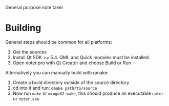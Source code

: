 General purpose note taker

# Building

General steps should be common for all platforms:

1. Get the sources
2. Install Qt SDK >= 5.4. QML and Quick modules must be installed.
3. Open noter.pro with Qt Creator and choose Build or Run

Alternatively you can manually build with qmake:

1. Create a build directory outside of the source directory
2. cd into it and run: `qmake path/to/source`
3. Now run `make` or `mingw32-make`, this should produce an executable `noter` or `noter.exe`
